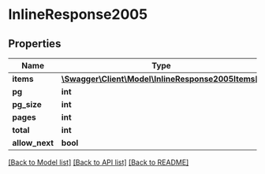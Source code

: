 # InlineResponse2005

## Properties
Name | Type | Description | Notes
------------ | ------------- | ------------- | -------------
**items** | [**\Swagger\Client\Model\InlineResponse2005Items[]**](InlineResponse2005Items.md) |  | [optional] 
**pg** | **int** |  | [optional] 
**pg_size** | **int** |  | [optional] 
**pages** | **int** |  | [optional] 
**total** | **int** |  | [optional] 
**allow_next** | **bool** |  | [optional] 

[[Back to Model list]](../README.md#documentation-for-models) [[Back to API list]](../README.md#documentation-for-api-endpoints) [[Back to README]](../README.md)


